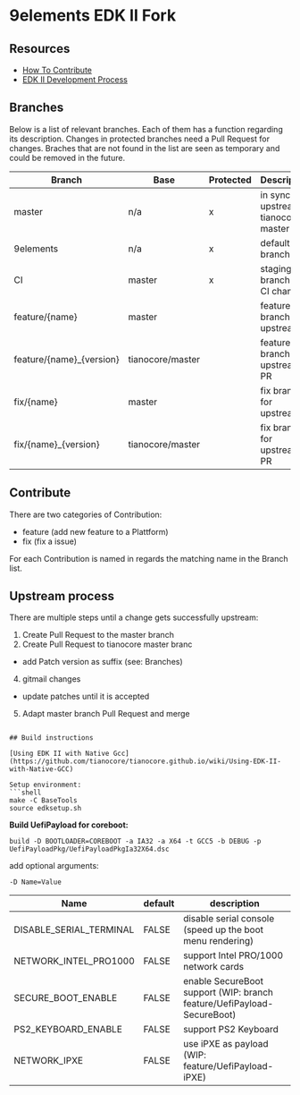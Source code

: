 # 9elements EDK II Fork

## Resources

* [How To Contribute](https://github.com/tianocore/tianocore.github.io/wiki/How-To-Contribute)
* [EDK II Development Process](https://github.com/tianocore/tianocore.github.io/wiki/How-To-Contribute)

## Branches

Below is a list of relevant branches. Each of them has a function regarding its
description. Changes in protected branches need a Pull Request for changes.
Braches that are not found in the list are seen as temporary and could be
removed in the future.

| Branch | Base | Protected | Description |
| --- | --- | --- | --- |
| master | n/a | x | in sync with upstream tianocore master |
| 9elements | n/a | x | default branch |
| CI | master | x | staging branch for CI changes |
| feature/{name} | master || feature branch for upstream |
| feature/{name}_{version} | tianocore/master || feature branch for upstream PR |
| fix/{name} | master || fix branch for upstream |
| fix/{name}_{version} | tianocore/master || fix branch for upstream PR |

## Contribute

There are two categories of Contribution:
* feature (add new feature to a Plattform)
* fix (fix a issue)

For each Contribution is named in regards the matching name in the Branch list.

## Upstream process

There are multiple steps until a change gets successfully upstream:

1. Create Pull Request to the master branch
2. Create Pull Request to tianocore master branc
  * add Patch version as suffix (see: Branches)
4. gitmail changes
  * update patches until it is accepted
5. Adapt master branch Pull Request and merge
```

## Build instructions

[Using EDK II with Native Gcc](https://github.com/tianocore/tianocore.github.io/wiki/Using-EDK-II-with-Native-GCC)

Setup environment:
```shell
make -C BaseTools
source edksetup.sh
```

**Build UefiPayload for coreboot:**

`build -D BOOTLOADER=COREBOOT -a IA32 -a X64 -t GCC5 -b DEBUG -p UefiPayloadPkg/UefiPayloadPkgIa32X64.dsc`

add optional arguments:

`-D Name=Value`

| Name | default | description |
| --- | --- | --- |
| DISABLE_SERIAL_TERMINAL | FALSE | disable serial console (speed up the boot menu rendering) |
| NETWORK_INTEL_PRO1000 | FALSE | support Intel PRO/1000 network cards |
| SECURE_BOOT_ENABLE | FALSE | enable SecureBoot support (WIP: branch feature/UefiPayload-SecureBoot) |
| PS2_KEYBOARD_ENABLE | FALSE | support PS2 Keyboard |
| NETWORK_IPXE | FALSE | use iPXE as payload (WIP: feature/UefiPayload-iPXE) |
